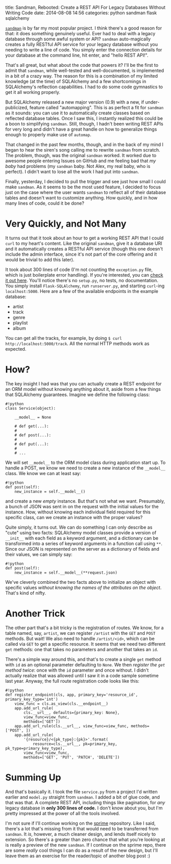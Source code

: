 title: Sandman, Rebooted: Create a REST API For Legacy Databases Without Writing Code
date: 2014-08-08 14:56
categories: python sandman flask sqlalchemy

[`sandman`](http://www.github.com/jeffknupp/sandman) is by far my most popular
project. I think there's a good reason for that: it does something genuinely
useful. Ever had to deal with a legacy database through some awful system or
API? `sandman` auto-magically creates a fully RESTful API service for your
legacy database without you needing to write a line of code. You simply enter
the connection details for your database at the command line, hit enter, and
"hello REST API!".

That's all great, but what about the code that powers it? I'll be the first to
admit that `sandman`, while well-tested and well-documented, is implemented in a
bit of a crazy way. The reason for this is a combination of my limited knowledge
(at the time) of SQLAlchemy and a few shortcomings in SQLAlchemy's reflection
capabilities. I had to do some code gymnastics to get it all working properly.

But SQLAlchemy released a new major version (0.9) with a new, if
under-publicized, feature called "automapping". This is as perfect a fit for
`sandman` as it sounds: you can use it to automatically create classes based on
reflected database tables. Once I saw this, I instantly realized this could be a
boon to simplifying `sandman`. Still, though, I hadn't been writing REST APIs
for very long and didn't have a great handle on how to generalize things enough
to properly make use of `automap`.

That changed in the past few months, though, and in the back of my mind I began
to hear the siren's song calling me to rewrite `sandman` from scratch. The
problem, though, was the original `sandman` worked. It worked due to awesome
people entering Issues on GitHub and me feeling bad that *my baby* had problems
(my `sandman` baby. Not Alex, my real baby, who is perfect). I didn't want to 
lose all the work I had put into `sandman`.

Finally, yesterday, I decided to pull the trigger and see just how small I could
make `sandman`. As it seems to be the most used feature, I decided to focus just
on the case where the user wants `sandman` to reflect all of their database
tables and doesn't want to customize anything. How quickly, and in how many
lines of code, could it be done?
<!--more-->

# Very Quickly, and Not Many

It turns out that it took about an hour to get a working REST API that I could
`curl` to my heart's content. Like the original `sandman`, give it a database
URI and it automatically creates a RESTful API service (though this one doesn't
include the admin interface, since it's not part of the core offering and it 
would be trivial to add this later).

It took about 300 lines of code (I'm not counting the `exception.py` file, which
is just boilerplate error handling). If you're interested, you can [check it out here](http://www.github.com/jeffknupp/sprime).
You'll notice there's no `setup.py`, no tests, no documentation. You simply
install `Flask-SQLAlchemy`, run `runserver.py`, and starting `curl`-ing
`localhost:5000`. Here are a few of the available endpoints in the 
example database:

* artist
* track
* genre
* playlist
* album

You can get all the tracks, for example, by doing `$ curl http://localhost:5000/track`.
All the normal HTTP methods work as expected.

# How?

The key insight I had was that you can actually create a REST endpoint for an
ORM model without knowing anything about it, aside from a few things that
SQLAlchemy guarantees. Imagine we define the
following class:

    #!python
    class Service(object):

        __model__ = None

        # def get(...):
        # 
        # def post(...):
        #
        # def put(...):
        # 
        # ...
        
We will set `__model__` to the ORM model class during application start up. To handle a POST,
we know we need to create a new instance of the `__model__` class. We know we can at
least say:

    #!python
    def post(self):
        new_instance = self.__model__()

and create a new *empty* instance. But that's not what we want. Presumably, a
bunch of JSON was sent in on the request with the initial values for the
instance. How, without knowing each individual field required for this specific
class, can we create an instance with the proper values?

Quite simply, it turns out. We can do something I can only describe as "cute"
using two facts: SQLAlchemy model classes provide a version of `__init__`
with each field as a keyword argument, and a dictionary can be transformed into
a series of keyword arguments in a function call using `**`. Since our JSON is
represented on the server as a dictionary of fields and their values, we can
simply say:

    #!python
    def post(self):
        new_instance = self.__model__(**request.json)

We've cleverly combined the two facts above to initialize an object with specific
values *without knowing the names of the attributes on the object*. That's kind
of nifty.

# Another Trick

The other part that's a bit tricky is the registration of routes. We know, for a
table named, say, `artist`, we can register `/artist` with the `GET` and `POST`
methods. But wait! We also need to handle `/artist/<id>`, which can be called
via `GET` to get a specific resource. It seems that we need two different `get`
methods: one that takes no parameters and another that takes an `id`.

There's a simple way around this, and that's to create a single `get` method
with `id` as an optional parameter defaulting to `None`. We then *register the `get` method twice*: once
with the `id` parameter and once without. I didn't actually realize that was
allowed until I saw it in a code sample sometime last year. Anyway, the full
route registration code looks like this:

    #!python
    def register_endpoint(cls, app, primary_key='resource_id', primary_key_type='int')
        view_func = cls.as_view(cls.__endpoint__)
        app.add_url_rule(
            cls.__url__, defaults={primary_key: None},
            view_func=view_func,
            methods=['GET'])
        app.add_url_rule(cls.__url__, view_func=view_func, methods=['POST', ])
        app.add_url_rule(
            '{resource}/<{pk_type}:{pk}>'.format(
                resource=cls.__url__, pk=primary_key, pk_type=primary_key_type),
            view_func=view_func,
            methods=['GET', 'PUT', 'PATCH', 'DELETE'])

# Summing Up

And that's basically it. I took the file `service.py` from a project I'd written
earlier and `model.py` straight from `sandman`. I added a bit of glue code, and
that was that. A complete REST API, including things like pagination, for *any* legacy
database in **only 300 lines of code.** I don't know about you, but I'm pretty
impressed at the power of all the tools involved.

I'm not sure if I'll continue working on the [sprime](http://www.github.com/jeffknupp/sprime)
repository. Like I said, there's a lot that's missing from it that would need to
be transferred from `sandman`. It *is*, however, a much cleaner design, and
lends itself nicely to extension. So there's a greater than zero chance that
what you're looking at is really a preview of the new `sandman`. If I continue
on the sprime repo, there are some *really* cool things I can do as a result of
the new design, but I'll leave them as an exercise for the reader/topic of
another blog post :)
